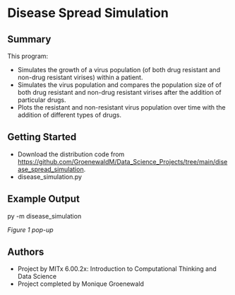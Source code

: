 # Disease Spread Simulation

## Summary

This program:
* Simulates the growth of a virus population (of both drug resistant and non-drug resistant virises) within a patient.
* Simulates the virus population and compares the population size of of both drug resistant and non-drug resistant virises after the addition of particular drugs.
* Plots the resistant and non-resistant virus population over time with the addition of different types of drugs.  


## Getting Started

* Download the distribution code from https://github.com/GroenewaldM/Data_Science_Projects/tree/main/disease_spread_simulation.
* disease_simulation.py


## Example Output

py -m disease_simulation

*Figure 1 pop-up*

## Authors

* Project by MITx 6.00.2x: Introduction to Computational Thinking and Data Science
* Project completed by Monique Groenewald
